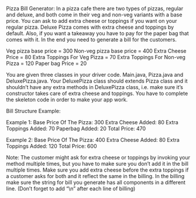 Pizza Bill Generator:
In a pizza cafe there are two types of pizzas, regular and deluxe, and both come in their veg and non-veg variants with a base price. You can ask to add extra cheese or toppings if you want on your regular pizza. Deluxe Pizza comes with extra cheese and toppings by default. Also, if you want a takeaway you have to pay for the paper bag that comes with it. In the end you need to generate a bill for the customers.

Veg pizza base price = 300
Non-veg pizza base price = 400
Extra Cheese Price = 80
Extra Toppings For Veg Pizza = 70
Extra Toppings For Non-veg Pizza = 120
Paper bag Price = 20

You are given three classes in your driver code. Main.java, Pizza.java and DeluxePizza.java. Your DeluxePizza class should extends Pizza class and it shouldn’t have any extra methods in DeluxePizza class, i.e. make sure it’s constructor takes care of extra cheese and toppings. You have to complete the skeleton code in order to make your app work.

Bill Structure Example:

Example 1:
Base Price Of The Pizza: 300
Extra Cheese Added: 80
Extra Toppings Added: 70
Paperbag Added: 20
Total Price: 470

Example 2:
Base Price Of The Pizza: 400
Extra Cheese Added: 80
Extra Toppings Added: 120
Total Price: 600

Note:
The customer might ask for extra cheese or toppings by invoking your method multiple times, but you have to make sure you don’t add it in the bill multiple times.
Make sure you add extra cheese before the extra toppings if a customer asks for both and it reflect the same in the billing.
In the billing make sure the string for bill you generate has all components in a different line. (Don’t forget to add “\n” after each line of billing)

